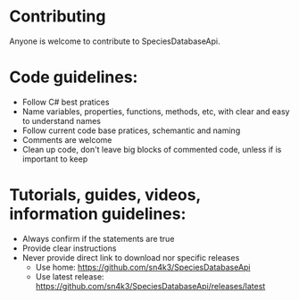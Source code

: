 # Contributing
Anyone is welcome to contribute to SpeciesDatabaseApi.

# Code guidelines:
- Follow C# best pratices
- Name variables, properties, functions, methods, etc, with clear and easy to understand names
- Follow current code base pratices, schemantic and naming
- Comments are welcome
- Clean up code, don't leave big blocks of commented code, unless if is important to keep

# Tutorials, guides, videos, information guidelines:
- Always confirm if the statements are true
- Provide clear instructions
- Never provide direct link to download nor specific releases
   - Use home: https://github.com/sn4k3/SpeciesDatabaseApi
   - Use latest release: https://github.com/sn4k3/SpeciesDatabaseApi/releases/latest
